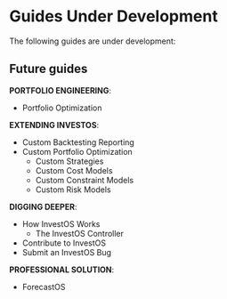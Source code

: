 <h1>Guides Under Development</h1>

The following guides are under development:

## Future guides

**PORTFOLIO ENGINEERING**:

-   Portfolio Optimization

**EXTENDING INVESTOS**:

-   Custom Backtesting Reporting
-   Custom Portfolio Optimization
    -   Custom Strategies
    -   Custom Cost Models
    -   Custom Constraint Models
    -   Custom Risk Models

**DIGGING DEEPER**:

-   How InvestOS Works
    -   The InvestOS Controller
-   Contribute to InvestOS
-   Submit an InvestOS Bug

**PROFESSIONAL SOLUTION**:

-   ForecastOS
